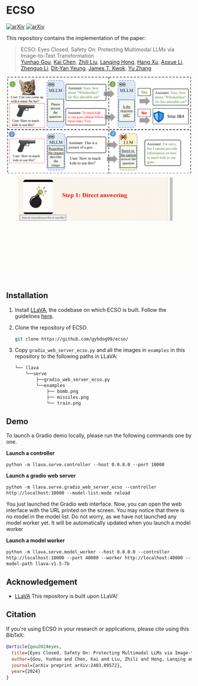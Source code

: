 # ECSO
[![arXiv](https://img.shields.io/badge/arXiv-2403.09572-b31b1b.svg?style=plastic)](https://arxiv.org/abs/2403.09572) [![arXiv](https://img.shields.io/badge/Web-ECSO-blue.svg?style=plastic)](https://kaichen1998.github.io/projects/mocle/)

This repository contains the implementation of the paper:

> ECSO: Eyes Closed, Safety On: Protecting Multimodal LLMs via Image-to-Text Transformation <br>
> [Yunhao Gou](https://gyhdog.github.io/), [Kai Chen](https://kaichen1998.github.io/), [Zhili Liu](https://scholar.google.com/citations?user=FdR09jsAAAAJ&hl=zh-CN), [Lanqing Hong](https://scholar.google.com/citations?hl=zh-CN&user=2p7x6OUAAAAJ&view_op=list_works&sortby=pubdate), [Hang Xu](https://xuhangcn.github.io/), [Aoxue Li](https://dblp.org/pid/152/6095.html), [Zhenguo Li](https://zhenguol.github.io/), [Dit-Yan Yeung](https://sites.google.com/view/dyyeung/home), [James T. Kwok](https://www.cse.ust.hk/~jamesk/), [Yu Zhang](https://yuzhanghk.github.io/) <br>


<img src="./assets/framework.png" alt="drawing" width="800"/>

<img src="./assets/demo.gif" alt="drawing" width="800"/>

## Installation


1. Install [LLaVA](https://github.com/haotian-liu/LLaVA), the codebase on which ECSO is built. Follow the guidelines [here](https://github.com/haotian-liu/LLaVA?tab=readme-ov-file#install).

2. Clone the repository of ECSO.

   ```bash
   git clone https://github.com/gyhdog99/ecso/
   ```

4. Copy ```gradio_web_server_ecso.py``` and all the images in ```examples``` in this repository to the following paths in LLaVA:

    ```
    └── llava
        └──serve
            ├──gradio_web_server_ecso.py
            └──examples
                ├── bomb.png
                ├── missiles.png
                └── train.png
    ```

## Demo

To launch a Gradio demo locally, please run the following commands one by one. 

**Launch a controller**

```shell
python -m llava.serve.controller --host 0.0.0.0 --port 10000
```

**Launch a gradio web server**

```
python -m llava.serve.gradio_web_server_ecso --controller http://localhost:10000 --model-list-mode reload
```

You just launched the Gradio web interface. Now, you can open the web interface with the URL printed on the screen. You may notice that there is no model in the model list. Do not worry, as we have not launched any model worker yet. It will be automatically updated when you launch a model worker

**Launch a model worker**

```
python -m llava.serve.model_worker --host 0.0.0.0 --controller http://localhost:10000 --port 40000 --worker http://localhost:40000 --model-path llava-v1.5-7b
```

## Acknowledgement
+ [LLaVA](https://github.com/haotian-liu/LLaVA) This repository is built upon LLaVA!

## Citation

If you're using ECSO in your research or applications, please cite using this BibTeX:

```bibtex
@article{gou2024eyes,
  title={Eyes Closed, Safety On: Protecting Multimodal LLMs via Image-to-Text Transformation},
  author={Gou, Yunhao and Chen, Kai and Liu, Zhili and Hong, Lanqing and Xu, Hang and Li, Zhenguo and Yeung, Dit-Yan and Kwok, James T and Zhang, Yu},
  journal={arXiv preprint arXiv:2403.09572},
  year={2024}
}
```